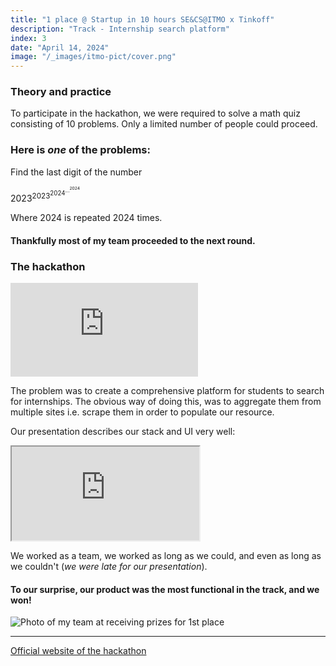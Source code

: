 ```yaml
---
title: "1 place @ Startup in 10 hours SE&CS@ITMO x Tinkoff"
description: "Track - Internship search platform"
index: 3
date: "April 14, 2024"
image: "/_images/itmo-pict/cover.png"
---
```


### Theory and practice

To participate in the hackathon, we were required to solve a math quiz consisting of 10 problems. Only a limited number of people could proceed.

### Here is _one_ of the problems:

Find the last digit of the number

${2023} ^ {{2023} ^ {{2024} ^ {{...} ^ {2024}}}}$

Where 2024 is repeated 2024 times.

#### Thankfully most of my team proceeded to the next round.

### The hackathon

<iframe class="w-full" style="aspect-ratio: 16 / 9; border-radius: var(--radius)" src="https://vk.com/video_ext.php?oid=-76139618&id=456240444&hd=2" allow="encrypted-media; fullscreen; picture-in-picture; screen-wake-lock;" frameborder="0" allowfullscreen></iframe>

The problem was to create a comprehensive platform for students to search for internships. The obvious way of doing this, was to aggregate them from multiple sites i.e. scrape them in order to populate our resource.

Our presentation describes our stack and UI very well:

<iframe class="w-full" style="aspect-ratio: 16 / 9; border-radius: var(--radius)" src="https://embed.figma.com/proto/y4AquqQEzFPWeuFuOHBqXU/ITMO-x-Tinkoff-Hackathon?type=design&node-id=1-6&scaling=contain&page-id=0%3A1&embed-host=share" allowfullscreen></iframe>

We worked as a team, we worked as long as we could, and even as long as we couldn't (_we were late for our presentation_).

#### To our surprise, our product was the most functional in the track, and we won!

![Photo of my team at receiving prizes for 1st place](/_images/itmo-pict/awards.png)

---

[Official website of the hackathon](https://picthack.itmo.ru/)
